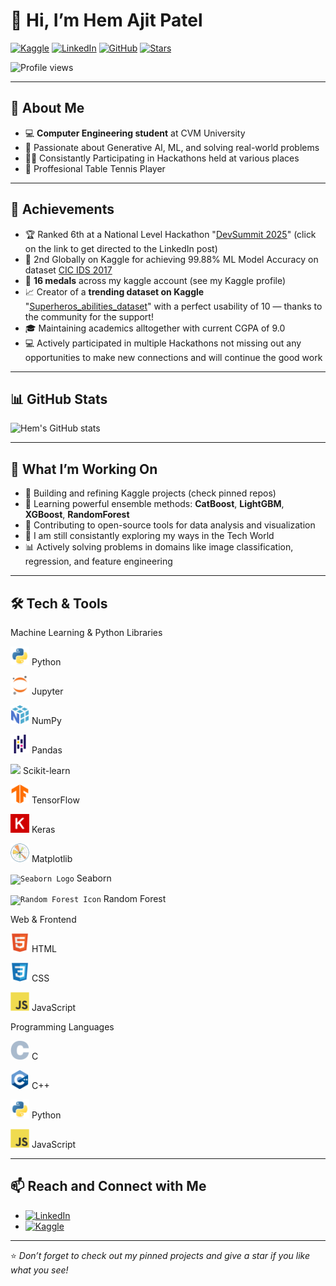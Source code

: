 # 👋 Hi, I’m Hem Ajit Patel

[![Kaggle](https://img.shields.io/badge/Kaggle-Hem%20Ajit%20Patel-20BEFF?logo=kaggle)](https://www.kaggle.com/hemajitpatel)
[![LinkedIn](https://img.shields.io/badge/LinkedIn-Hem%20Patel-0A66C2?logo=linkedin)](https://www.linkedin.com/in/hem-patel19)
[![GitHub](https://img.shields.io/github/followers/hemathens?label=Follow&style=social)](https://github.com/hemathens)
[![Stars](https://img.shields.io/github/stars/hemathens/kaggle-projects?style=social)](https://github.com/hemathens/kaggle-projects/stargazers)

![Profile views](https://komarev.com/ghpvc/?username=hemathens)

---

## 🚀 About Me
- 💻 **Computer Engineering student** at CVM University
- 🎯 Passionate about Generative AI, ML, and solving real-world problems
- 👨‍💻 Consistantly Participating in Hackathons held at various places
- 🏓 Proffesional Table Tennis Player 

---

## 🥇 Achievements
- 🏆 Ranked 6th at a National Level Hackathon "[DevSummit 2025](https://www.linkedin.com/posts/hem-patel19_devsummit2025-hackathonexperience-machinelearning-activity-7314547399346081793-Bln2?utm_source=share&utm_medium=member_desktop&rcm=ACoAAFBBtVYB2daWZBo_0kCAOMPXiyf4ocUB4h4)" (click on the link to get directed to the LinkedIn post)
- 🥈 2nd Globally on Kaggle for achieving 99.88% ML Model Accuracy on dataset [CIC IDS 2017](https://www.kaggle.com/datasets/chethuhn/network-intrusion-dataset)
- 🏅 **16 medals** across my kaggle account (see my Kaggle profile)
- 📈 Creator of a **trending dataset on Kaggle** "[Superheros_abilities_dataset](https://www.kaggle.com/datasets/hemajitpatel/superheros-abilities-dataset)" with a perfect usability of 10 — thanks to the community for the support!
- 🎓 Maintaining academics alltogether with current CGPA of 9.0
- 💻 Actively participated in multiple Hackathons not missing out any opportunities to make new connections and will continue the good work

---

## 📊 GitHub Stats

![Hem's GitHub stats](https://github-readme-stats.vercel.app/api?username=hemathens&show_icons=true&theme=radical)

---

## 🧠 What I’m Working On
- 🚀 Building and refining Kaggle projects (check pinned repos)
- 🌱 Learning powerful ensemble methods: **CatBoost**, **LightGBM**, **XGBoost**, **RandomForest**
- 🤝 Contributing to open-source tools for data analysis and visualization
- 🧭 I am still consistantly exploring my ways in the Tech World
- 📊 Actively solving problems in domains like image classification, regression, and feature engineering

---

## 🛠️ Tech & Tools

Machine Learning & Python Libraries

<code><img height="30" src="https://raw.githubusercontent.com/devicons/devicon/master/icons/python/python-original.svg"></code> Python

<code><img height="30" src="https://raw.githubusercontent.com/devicons/devicon/master/icons/jupyter/jupyter-original.svg"></code> Jupyter  

<code><img height="30" src="https://raw.githubusercontent.com/devicons/devicon/master/icons/numpy/numpy-original.svg"></code> NumPy  

<code><img height="30" src="https://raw.githubusercontent.com/devicons/devicon/master/icons/pandas/pandas-original.svg"></code> Pandas  

<code><img height="30" src="https://raw.githubusercontent.com/devicons/devicon/master/icons/scikit-learn/scikit-learn-original.svg"></code> Scikit-learn  

<code><img height="30" src="https://raw.githubusercontent.com/devicons/devicon/master/icons/tensorflow/tensorflow-original.svg"></code> TensorFlow  

<code><img height="30" src="https://raw.githubusercontent.com/devicons/devicon/master/icons/keras/keras-original.svg"></code> Keras  

<code><img height="30" src="https://raw.githubusercontent.com/devicons/devicon/master/icons/matplotlib/matplotlib-original.svg"></code> Matplotlib  

<code><img height="30" alt="Seaborn Logo" src="https://seaborn.pydata.org/_static/logo-wide-lightbg.svg"></code> Seaborn

<code><img height="30" alt="Random Forest Icon" src="https://static.vecteezy.com/system/resources/previews/000/412/803/original/random-forest-algorithm-line-icon-vector-illustration.png"></code> Random Forest

Web & Frontend

<code><img height="30" src="https://raw.githubusercontent.com/devicons/devicon/master/icons/html5/html5-original.svg"></code> HTML

<code><img height="30" src="https://raw.githubusercontent.com/devicons/devicon/master/icons/css3/css3-original.svg"></code> CSS

<code><img height="30" src="https://raw.githubusercontent.com/devicons/devicon/master/icons/javascript/javascript-original.svg"></code> JavaScript 

Programming Languages

<code><img height="30" src="https://raw.githubusercontent.com/devicons/devicon/master/icons/c/c-original.svg"></code> C

<code><img height="30" src="https://raw.githubusercontent.com/devicons/devicon/master/icons/cplusplus/cplusplus-original.svg"></code> C++

<code><img height="30" src="https://raw.githubusercontent.com/devicons/devicon/master/icons/python/python-original.svg"></code> Python

<code><img height="30" src="https://raw.githubusercontent.com/devicons/devicon/master/icons/javascript/javascript-original.svg"></code> JavaScript  

---

## 📫 Reach and Connect with Me
- [![LinkedIn](https://img.shields.io/badge/LinkedIn-Hem%20Ajit%20Patel-0A66C2?logo=linkedin)](https://www.linkedin.com/in/hem-patel19)  
- [![Kaggle](https://img.shields.io/badge/Kaggle-hemajitpatel-20BEFF?logo=kaggle)](https://www.kaggle.com/hemajitpatel)

---

⭐ _Don’t forget to check out my pinned projects and give a star if you like what you see!_
